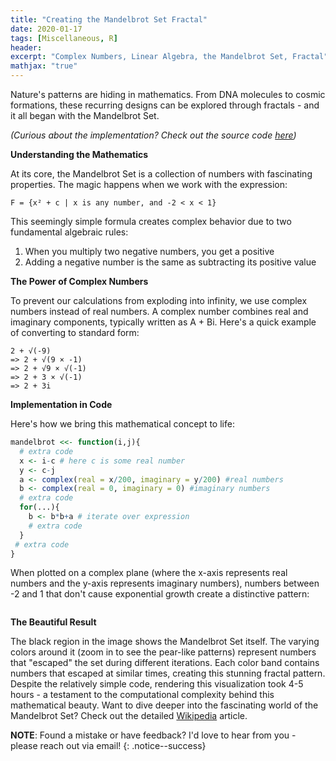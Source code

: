 ```yaml
---
title: "Creating the Mandelbrot Set Fractal"
date: 2020-01-17
tags: [Miscellaneous, R]
header:
excerpt: "Complex Numbers, Linear Algebra, the Mandelbrot Set, Fractal"
mathjax: "true"
---
```

Nature's patterns are hiding in mathematics. From DNA molecules to cosmic formations, these recurring designs can be explored through fractals - and it all began with the Mandelbrot Set.

*(Curious about the implementation? Check out the source code [here](https://github.com/opendatasurgeon/MandelbrotsFractal_r))*

**Understanding the Mathematics**

At its core, the Mandelbrot Set is a collection of numbers with fascinating properties. The magic happens when we work with the expression:

```F = {x² + c | x is any number, and -2 < x < 1}```

This seemingly simple formula creates complex behavior due to two fundamental algebraic rules:

1. When you multiply two negative numbers, you get a positive
2. Adding a negative number is the same as subtracting its positive value

**The Power of Complex Numbers**

To prevent our calculations from exploding into infinity, we use complex numbers instead of real numbers. A complex number combines real and imaginary components, typically written as A + Bi. Here's a quick example of converting to standard form:

```
2 + √(-9)
=> 2 + √(9 × -1)
=> 2 + √9 × √(-1)
=> 2 + 3 × √(-1)
=> 2 + 3i
```

**Implementation in Code**

Here's how we bring this mathematical concept to life:

```r
mandelbrot <<- function(i,j){
  # extra code
  x <- i-c # here c is some real number
  y <- c-j 
  a <- complex(real = x/200, imaginary = y/200) #real numbers
  b <- complex(real = 0, imaginary = 0) #imaginary numbers
  # extra code
  for(...){
    b <- b*b+a # iterate over expression
    # extra code
  }
 # extra code
}
```

When plotted on a complex plane (where the x-axis represents real numbers and the y-axis represents imaginary numbers), numbers between -2 and 1 that don't cause exponential growth create a distinctive pattern:

<p align="center"> 
   <img src="{{ site.url }}{{ site.baseurl }}/images/mandelbrot/mandelbrot_bad.png" alt="">
</p>

**The Beautiful Result**

The black region in the image shows the Mandelbrot Set itself. The varying colors around it (zoom in to see the pear-like patterns) represent numbers that "escaped" the set during different iterations. Each color band contains numbers that escaped at similar times, creating this stunning fractal pattern.
Despite the relatively simple code, rendering this visualization took 4-5 hours - a testament to the computational complexity behind this mathematical beauty.
Want to dive deeper into the fascinating world of the Mandelbrot Set? Check out the detailed [Wikipedia](https://en.wikipedia.org/wiki/Mandelbrot_set) article.

**NOTE**: Found a mistake or have feedback? I'd love to hear from you - please reach out via email!
{: .notice--success}

